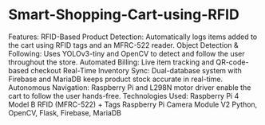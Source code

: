 # Smart-Shopping-Cart-using-RFID
Features:
RFID-Based Product Detection: Automatically logs items added to the cart using RFID tags and an MFRC-522 reader.
Object Detection & Following: Uses YOLOv3-tiny and OpenCV to detect and follow the user throughout the store.
Automated Billing: Live item tracking and QR-code-based checkout
Real-Time Inventory Sync: Dual-database system with Firebase and MariaDB keeps product stock accurate in real-time.
Autonomous Navigation: Raspberry Pi and L298N motor driver enable the cart to follow the user hands-free.
Technologies Used:
Raspberry Pi 4 Model B
RFID (MFRC-522) + Tags
Raspberry Pi Camera Module V2
Python, OpenCV, Flask, Firebase, MariaDB
